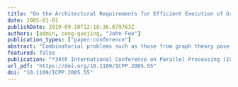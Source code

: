 ```yaml
---
title: "On the Architectural Requirements for Efficient Execution of Graph Algorithms"
date: 2005-01-01
publishDate: 2019-09-10T12:18:36.079763Z
authors: [admin, cong-guojing, "John Feo"]
publication_types: ["paper-conference"]
abstract: "Combinatorial problems such as those from graph theory pose serious challenges for parallel machines due to non-contiguous, concurrent accesses to global data structures with low degrees of locality. The hierarchical memory systems of symmetric multiprocessor (SMP) clusters optimize for local, contiguous memory accesses, and so are inefficient platforms for such algorithms. Few parallel graph algorithms outperform their best sequential implementation on SMP clusters due to long memory latencies and high synchronization costs. In this paper, we consider the performance and scalability of two graph algorithms, list ranking and connected components, on two classes of shared-memory computers: symmetric multiprocessors such as the Sun Enterprise servers and multithreaded architectures (MTA) such as the Cray MTA-2. While previous studies have shown that parallel graph algorithms can speedup on SMPs, the systems' reliance on cache microprocessors limits performance. The MTA's latency tolerant processors and hardware support for fine-grain synchronization makes performance a function of parallelism. Since parallel graph algorithms have an abundance of parallelism, they perform and scale significantly better on the MTA. We describe and give a performance model for each architecture. We analyze the performance of the two algorithms and discuss how the features of each architecture affects algorithm development, ease of programming, performance, and scalability."
featured: false
publication: "*34th International Conference on Parallel Processing (ICPP 2005), 14-17 June 2005, Oslo, Norway*"
url_pdf: "https://doi.org/10.1109/ICPP.2005.55"
doi: "10.1109/ICPP.2005.55"
---
```


